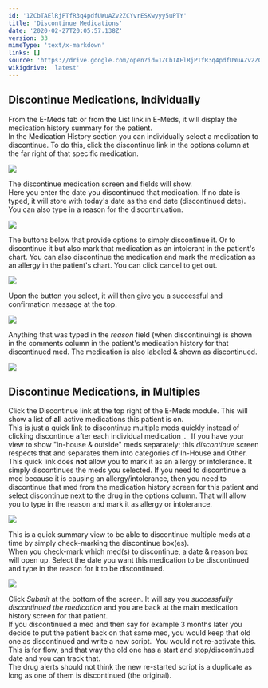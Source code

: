 ```yaml
---
id: '1ZCbTAElRjPTfR3q4pdfUWuAZv2ZCYvrESKwyyy5uPTY'
title: 'Discontinue Medications'
date: '2020-02-27T20:05:57.138Z'
version: 33
mimeType: 'text/x-markdown'
links: []
source: 'https://drive.google.com/open?id=1ZCbTAElRjPTfR3q4pdfUWuAZv2ZCYvrESKwyyy5uPTY'
wikigdrive: 'latest'
---
```

## Discontinue Medications, Individually

From the E-Meds tab or from the List link in E-Meds, it will display the medication history summary for the patient.  
In the Medication History section you can individually select a medication to discontinue. To do this, click the discontinue link in the options column at the far right of that specific medication.

![](../discontinue-medications.assets/bd6e69bce02c444b0aa73343956ccfd3.png)

The discontinue medication screen and fields will show.  
Here you enter the date you discontinued that medication. If no date is typed, it will store with today's date as the end date (discontinued date). You can also type in a reason for the discontinuation.

![](../discontinue-medications.assets/1330d1bbd59e9a33ca60eebc31fdb722.png)

The buttons below that provide options to simply discontinue it. Or to discontinue it but also mark that medication as an intolerant in the patient's chart. You can also discontinue the medication and mark the medication as an allergy in the patient's chart. You can click cancel to get out.

![](../discontinue-medications.assets/48610475736ead9173807145327e49a3.png)

Upon the button you select, it will then give you a successful and confirmation message at the top.

![](../discontinue-medications.assets/aa1987e38aaed0228c40c04261caccb3.png)

Anything that was typed in the *reason* field (when discontinuing) is shown in the comments column in the patient's medication history for that discontinued med. The medication is also labeled & shown as discontinued.

![](../discontinue-medications.assets/29e6e579307bbf7e5c4e7dc79576d5ee.png)


## Discontinue Medications, in Multiples

Click the Discontinue link at the top right of the E-Meds module. This will show a list of **all** active medications this patient is on.  
This is just a quick link to discontinue multiple meds quickly instead of clicking discontinue after each individual medication_._ If you have your view to show "in-house & outside" meds separately; this *discontinue* screen respects that and separates them into categories of In-House and Other.  
This quick link does **not** allow you to mark it as an allergy or intolerance. It simply discontinues the meds you selected. If you need to discontinue a med because it is causing an allergy/intolerance, then you need to discontinue that med from the medication history screen for this patient and select discontinue next to the drug in the options column. That will allow you to type in the reason and mark it as allergy or intolerance.

![](../discontinue-medications.assets/d54ef03ce1f92adfd0a597f56bd97dc0.png)

This is a quick summary view to be able to discontinue multiple meds at a time by simply check-marking the discontinue box(es).  
When you check-mark which med(s) to discontinue, a date & reason box will open up. Select the date you want this medication to be discontinued and type in the reason for it to be discontinued.

![](../discontinue-medications.assets/adad2578909e9e61029e0a8b61ae146c.png)

Click *Submit* at the bottom of the screen. It will say you *successfully discontinued the medication* and you are back at the main medication history screen for that patient.  
If you discontinued a med and then say for example 3 months later you decide to put the patient back on that same med, you would keep that old one as discontinued and write a new script.  You would not re-activate this.  
This is for flow, and that way the old one has a start and stop/discontinued date and you can track that.  
The drug alerts should not think the new re-started script is a duplicate as long as one of them is discontinued (the original).
